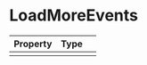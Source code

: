 # LoadMoreEvents

| Property   |      Type      |   |
|:----------|:-------------|:------|
|   |   |   |
